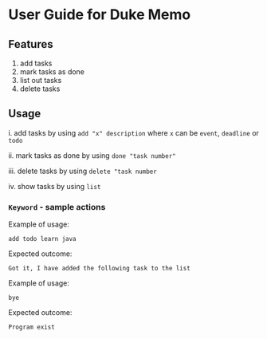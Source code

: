 # User Guide for Duke Memo

## Features 

1. add tasks
2. mark tasks as done
3. list out tasks
4. delete tasks


## Usage
i. add tasks by using `add "x" description` where `x` can be `event`, `deadline` or `todo`

ii. mark tasks as done by using `done "task number"`

iii. delete tasks by using `delete "task number`

iv. show tasks by using `list`


### `Keyword` - sample actions

Example of usage: 

`add todo learn java`

Expected outcome:

`Got it, I have added the following task to the list`

Example of usage:

`bye`

Expected outcome:

`Program exist`
